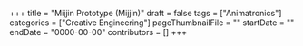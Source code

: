 +++
title = "Mijjin Prototype (Mijjin)"
draft = false
tags = ["Animatronics"]
categories = ["Creative Engineering"]
pageThumbnailFile = ""
startDate = ""
endDate = "0000-00-00"
contributors = []
+++
